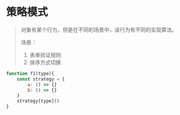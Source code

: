 # 策略模式

> 对象有某个行为，但是在不同的场景中，该行为有不同的实现算法。
>
> 场景：
>
> 1. 表单验证规则
> 2. 排序方式切换

```js
function f1(type){
    const strategy = {
        a: () => {}
        b: () => {}
    }
	strategy[type]()
}
```

```ts
```

